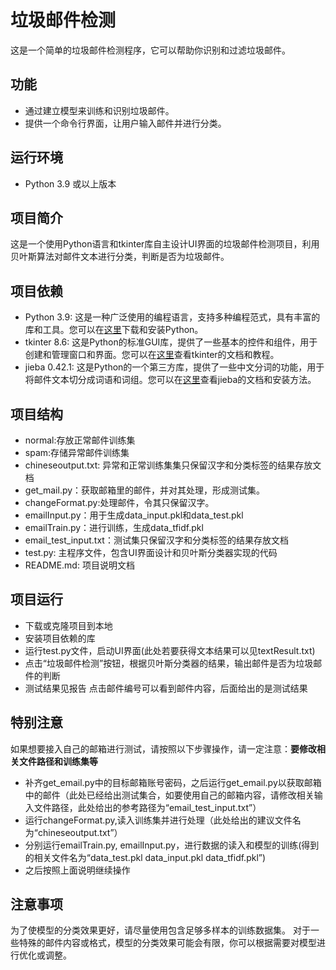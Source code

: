 # 垃圾邮件检测

这是一个简单的垃圾邮件检测程序，它可以帮助你识别和过滤垃圾邮件。

## 功能

- 通过建立模型来训练和识别垃圾邮件。
- 提供一个命令行界面，让用户输入邮件并进行分类。

## 运行环境

- Python 3.9 或以上版本

## 项目简介

这是一个使用Python语言和tkinter库自主设计UI界面的垃圾邮件检测项目，利用贝叶斯算法对邮件文本进行分类，判断是否为垃圾邮件。

## 项目依赖

- Python 3.9: 这是一种广泛使用的编程语言，支持多种编程范式，具有丰富的库和工具。您可以在[这里](https://www.cnblogs.com/IT-Ramon/p/12015607.html)下载和安装Python。
- tkinter 8.6: 这是Python的标准GUI库，提供了一些基本的控件和组件，用于创建和管理窗口和界面。您可以在[这里](https://juejin.cn/post/6844904057191170055)查看tkinter的文档和教程。
- jieba 0.42.1: 这是Python的一个第三方库，提供了一些中文分词的功能，用于将邮件文本切分成词语和词组。您可以在[这里](https://zhuanlan.zhihu.com/p/23306218)查看jieba的文档和安装方法。

## 项目结构
- normal:存放正常邮件训练集
- spam:存储异常邮件训练集
- chineseoutput.txt: 异常和正常训练集集只保留汉字和分类标签的结果存放文档
- get_mail.py：获取邮箱里的邮件，并对其处理，形成测试集。
- changeFormat.py:处理邮件，令其只保留汉字。
- emailInput.py：用于生成data_input.pkl和data_test.pkl
- emailTrain.py：进行训练，生成data_tfidf.pkl
- email_test_input.txt：测试集只保留汉字和分类标签的结果存放文档
- test.py: 主程序文件，包含UI界面设计和贝叶斯分类器实现的代码
- README.md: 项目说明文档
## 项目运行

- 下载或克隆项目到本地
- 安装项目依赖的库
- 运行test.py文件，启动UI界面(此处若要获得文本结果可以见textResult.txt)
- 点击“垃圾邮件检测”按钮，根据贝叶斯分类器的结果，输出邮件是否为垃圾邮件的判断
- 测试结果见报告 点击邮件编号可以看到邮件内容，后面给出的是测试结果

## 特别注意
如果想要接入自己的邮箱进行测试，请按照以下步骤操作，请一定注意：**要修改相关文件路径和训练集等**
- 补齐get_email.py中的目标邮箱账号密码，之后运行get_email.py以获取邮箱中的邮件（此处已经给出测试集合，如要使用自己的邮箱内容，请修改相关输入文件路径，此处给出的参考路径为“email_test_input.txt”）
- 运行changeFormat.py,读入训练集并进行处理（此处给出的建议文件名为“chineseoutput.txt”）
- 分别运行emailTrain.py, emailInput.py，进行数据的读入和模型的训练(得到的相关文件名为“data_test.pkl data_input.pkl data_tfidf.pkl”)
- 之后按照上面说明继续操作

## 注意事项
为了使模型的分类效果更好，请尽量使用包含足够多样本的训练数据集。
对于一些特殊的邮件内容或格式，模型的分类效果可能会有限，你可以根据需要对模型进行优化或调整。
